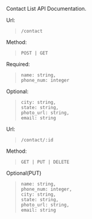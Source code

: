 Contact List API Documentation.

Url:
>     /contact

Method:
>     POST | GET

Required:
>     name: string,
>     phone_num: integer

Optional:
>     city: string,
>     state: string,
>     photo_url: string,
>     email: string

Url:
>     /contact/:id

Method:
>     GET | PUT | DELETE

Optional(PUT)
>     name: string,
>     phone_num: integer,
>     city: string,
>     state: string,
>     photo_url: string,
>     email: string
